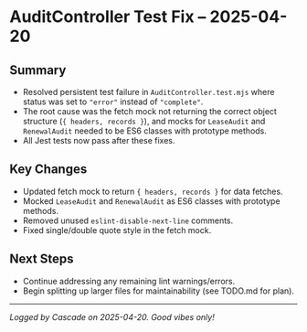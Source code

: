 # AuditController Test Fix – 2025-04-20

## Summary

- Resolved persistent test failure in `AuditController.test.mjs` where status was set to `"error"` instead of `"complete"`.
- The root cause was the fetch mock not returning the correct object structure (`{ headers, records }`), and mocks for `LeaseAudit` and `RenewalAudit` needed to be ES6 classes with prototype methods.
- All Jest tests now pass after these fixes.

## Key Changes

- Updated fetch mock to return `{ headers, records }` for data fetches.
- Mocked `LeaseAudit` and `RenewalAudit` as ES6 classes with prototype methods.
- Removed unused `eslint-disable-next-line` comments.
- Fixed single/double quote style in the fetch mock.

## Next Steps

- Continue addressing any remaining lint warnings/errors.
- Begin splitting up larger files for maintainability (see TODO.md for plan).

---

_Logged by Cascade on 2025-04-20. Good vibes only!_
